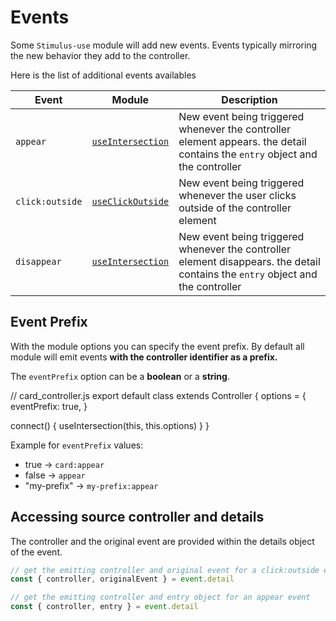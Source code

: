 # Events

Some `Stimulus-use` module will add new events. Events typically mirroring the new behavior they add to the controller.

Here is the list of additional events availables

| Event |Module | Description |
|-------|-------|-------------|
|`appear`|[`useIntersection`](./docs/use-intersection.md)| New event being triggered whenever the controller element appears. the detail contains the `entry` object and the controller|
|`click:outside`|[`useClickOutside`](./docs/use-click-outside.md)| New event being triggered whenever the user clicks outside of the controller element|
|`disappear`|[`useIntersection`](./docs/use-intersection.md)| New event being triggered whenever the controller element disappears. the detail contains the `entry` object and the controller|

## Event Prefix

With the module options you can specify the event prefix. By default all module will emit events **with the controller identifier as a prefix.**

The `eventPrefix` option can be a **boolean** or a **string**.

// card_controller.js
export default class extends Controller {
  options = {
    eventPrefix: true,
  }

  connect() {
    useIntersection(this, this.options)
  }
}

Example for `eventPrefix` values:
- true -> `card:appear`
- false -> `appear`
- "my-prefix" -> `my-prefix:appear`

## Accessing source controller and details
The controller and the original event are provided within the details object of the event.

```js
// get the emitting controller and original event for a click:outside event
const { controller, originalEvent } = event.detail
```

```js
// get the emitting controller and entry object for an appear event
const { controller, entry } = event.detail
```


